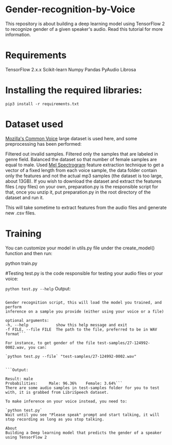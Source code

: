# Gender-recognition-by-Voice
This repository is about building a deep learning model using TensorFlow 2 to recognize gender of a given speaker's audio.
Read this tutorial for more information.

# Requirements
TensorFlow 2.x.x
Scikit-learn
Numpy
Pandas
PyAudio
Librosa


# Installing the required libraries:

`pip3 install -r requirements.txt`

# Dataset used 
[Mozilla's Common Voice](https://www.kaggle.com/datasets/mozillaorg/common-voice) large dataset is used here, and some preprocessing has been performed:

Filtered out invalid samples.
Filtered only the samples that are labeled in genre field.
Balanced the dataset so that number of female samples are equal to male.
Used [Mel Spectrogram](https://librosa.org/librosa/generated/librosa.feature.melspectrogram.html) feature extraction technique to get a vector of a fixed length from each voice sample, the data folder contain only the features and not the actual mp3 samples (the dataset is too large, about 13GB).
If you wish to download the dataset and extract the features files (.npy files) on your own, preparation.py is the responsible script for that, once you unzip it, put preparation.py in the root directory of the dataset and run it.

This will take sometime to extract features from the audio files and generate new .csv files.

# Training
You can customize your model in utils.py file under the create_model() function and then run:

python train.py

#Testing
test.py is the code responsible for testing your audio files or your voice:

`python test.py --help`
Output:

```usage: test.py [-h] [-f FILE]

Gender recognition script, this will load the model you trained, and perform
inference on a sample you provide (either using your voice or a file)

optional arguments:
-h, --help            show this help message and exit
-f FILE, --file FILE  The path to the file, preferred to be in WAV format```

For instance, to get gender of the file test-samples/27-124992-0002.wav, you can:

`python test.py --file` "test-samples/27-124992-0002.wav"


```Output:

Result: male
Probabilities:     Male: 96.36%    Female: 3.64%```
There are some audio samples in test-samples folder for you to test with, it is grabbed from LibriSpeech dataset.

To make inference on your voice instead, you need to:

`python test.py`
Wait until you see "Please speak" prompt and start talking, it will stop recording as long as you stop talking.

About
Building a Deep learning model that predicts the gender of a speaker using TensorFlow 2
